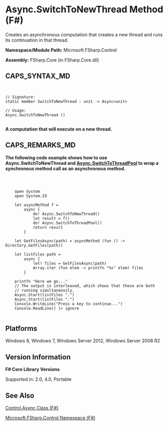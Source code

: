 # Async.SwitchToNewThread Method (F#)

Creates an asynchronous computation that creates a new thread and runs its continuation in that thread.

**Namespace/Module Path:** Microsoft.FSharp.Control

**Assembly:** FSharp.Core (in FSharp.Core.dll)


## CAPS_SYNTAX_MD



```


// Signature:
static member SwitchToNewThread : unit -> Async<unit>

// Usage:
Async.SwitchToNewThread ()


```


**A computation that will execute on a new thread.**
## CAPS_REMARKS_MD
**The following code example shows how to use Async.SwitchToNewThread and [Async.SwitchToThreadPool](http://msdn.microsoft.com/en-us/library/c2708739-5389-487a-a3c9-490f417bcdc6) to wrap a synchronous method call as an asynchronous method.**


```



    open System
    open System.IO

    let asyncMethod f = 
        async {  
            do! Async.SwitchToNewThread() 
            let result = f() 
            do! Async.SwitchToThreadPool() 
            return result
        } 

    let GetFilesAsync(path) = asyncMethod (fun () -> Directory.GetFiles(path))

    let listFiles path =
        async {
            let! files = GetFilesAsync(path)
            Array.iter (fun elem -> printfn "%s" elem) files
        }

    printfn "Here we go..."
    // The output is interleaved, which shows that these are both 
    // running simultaneously.
    Async.Start(listFiles ".")
    Async.Start(listFiles ".")
    Console.WriteLine("Press a key to continue...")
    Console.ReadLine() |> ignore


```



## Platforms
Windows 8, Windows 7, Windows Server 2012, Windows Server 2008 R2


## Version Information
**F# Core Library Versions**

Supported in: 2.0, 4.0, Portable




## See Also
[Control.Async Class &#40;F&#35;&#41;](Control.Async+Class+%28F%23%29.md)

[Microsoft.FSharp.Control Namespace &#40;F&#35;&#41;](Microsoft.FSharp.Control+Namespace+%28F%23%29.md)

